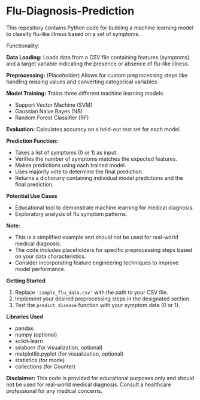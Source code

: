 # Flu-Diagnosis-Prediction

This repository contains Python code for building a machine learning model to classify flu-like illness based on a set of symptoms.

Functionality:

**Data Loading:** Loads data from a CSV file containing features (symptoms) and a target variable indicating the presence or absence of flu-like illness.

**Preprocessing:** (Placeholder) Allows for custom preprocessing steps like handling missing values and converting categorical variables.

**Model Training:** Trains three different machine learning models:
- Support Vector Machine (SVM)
- Gaussian Naive Bayes (NB)
- Random Forest Classifier (RF)

**Evaluation:** Calculates accuracy on a held-out test set for each model.

**Prediction Function:**
- Takes a list of symptoms (0 or 1) as input.
- Verifies the number of symptoms matches the expected features.
- Makes predictions using each trained model.
- Uses majority vote to determine the final prediction.
- Returns a dictionary containing individual model predictions and the final prediction.

**Potential Use Cases**
- Educational tool to demonstrate machine learning for medical diagnosis.
- Exploratory analysis of flu symptom patterns.

**Note:**
- This is a simplified example and should not be used for real-world medical diagnosis.
- The code includes placeholders for specific preprocessing steps based on your data characteristics.
- Consider incorporating feature engineering techniques to improve model performance.

**Getting Started**
1. Replace `'sample_flu_data.csv'` with the path to your CSV file.
2. Implement your desired preprocessing steps in the designated section.
3. Test the `predict_disease` function with your symptom data (0 or 1).

**Libraries Used**
- pandas
- numpy (optional)
- scikit-learn
- seaborn (for visualization, optional)
- matplotlib.pyplot (for visualization, optional)
- statistics (for mode)
- collections (for Counter)

**Disclaimer:**
This code is provided for educational purposes only and should not be used for real-world medical diagnosis. Consult a healthcare professional for any medical concerns.